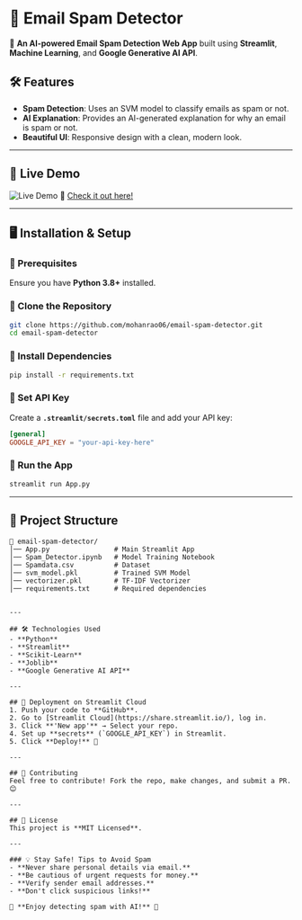 # 📧 Email Spam Detector

🚀 **An AI-powered Email Spam Detection Web App** built using **Streamlit**, **Machine Learning**, and **Google Generative AI API**.

## 🛠 Features
- **Spam Detection**: Uses an SVM model to classify emails as spam or not.
- **AI Explanation**: Provides an AI-generated explanation for why an email is spam or not.
- **Beautiful UI**: Responsive design with a clean, modern look.

---

## 🚀 Live Demo
![Live Demo](vedio.gif)
🔗 [Check it out here!](https://nospamzone.streamlit.app/)

---

## 🖥️ Installation & Setup

### 🔹 Prerequisites
Ensure you have **Python 3.8+** installed.

### 🔹 Clone the Repository
```bash
git clone https://github.com/mohanrao06/email-spam-detector.git
cd email-spam-detector
```

### 🔹 Install Dependencies
```bash
pip install -r requirements.txt
```

### 🔹 Set API Key
Create a **`.streamlit/secrets.toml`** file and add your API key:
```toml
[general]
GOOGLE_API_KEY = "your-api-key-here"
```

### 🔹 Run the App
```bash
streamlit run App.py
```

---

## 📂 Project Structure
```
📁 email-spam-detector/
│── App.py                # Main Streamlit App
│── Spam_Detector.ipynb   # Model Training Notebook
│── Spamdata.csv          # Dataset
│── svm_model.pkl         # Trained SVM Model
│── vectorizer.pkl        # TF-IDF Vectorizer
│── requirements.txt      # Required dependencies


---

## 🛠 Technologies Used
- **Python**
- **Streamlit**
- **Scikit-Learn**
- **Joblib**
- **Google Generative AI API**

---

## 🚀 Deployment on Streamlit Cloud
1. Push your code to **GitHub**.
2. Go to [Streamlit Cloud](https://share.streamlit.io/), log in.
3. Click **'New app'** → Select your repo.
4. Set up **secrets** (`GOOGLE_API_KEY`) in Streamlit.
5. Click **Deploy!** 🚀

---

## 🤝 Contributing
Feel free to contribute! Fork the repo, make changes, and submit a PR. 😊

---

## 📜 License
This project is **MIT Licensed**. 

---

### 💡 Stay Safe! Tips to Avoid Spam
- **Never share personal details via email.**
- **Be cautious of urgent requests for money.**
- **Verify sender email addresses.**
- **Don't click suspicious links!**

🚀 **Enjoy detecting spam with AI!** 🚀
